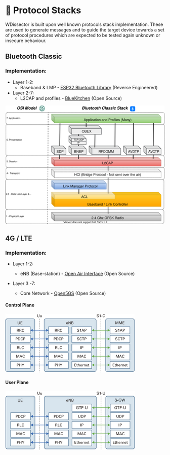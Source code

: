 # :email: Protocol Stacks

WDissector is built upon well known protocols stack implementation. These are used to generate messages and to guide the target device towards a set of protocol procedures which are expected to be tested again unknown or insecure behaviour.

## Bluetooth Classic

### Implementation:

* Layer 1-2:
  * Baseband & LMP - [ESP32 Bluetooth Library](https://github.com/espressif/esp32-bt-lib) (Reverse Engineered)
* Layer 2-7:
  * L2CAP and profiles - [BlueKitchen](https://github.com/bluekitchen/btstack) (Open Source)

![BT Stack](./figures/stacks/bt_stack.svg)



## 4G / LTE

### Implementation:

* Layer 1-2:

  *  eNB (Base-station) - [Open Air Interface](https://gitlab.eurecom.fr/oai/openairinterface5g/-/tree/develop) (Open Source)

* Layer 3 -7:

  * Core Network - [Open5GS](https://github.com/open5gs/open5gs) (Open Source)

  

#### Control Plane

![4g](./figures/stacks/4g.jpg)

#### User Plane

![4g_user](./figures/stacks/4g_user.jpg)